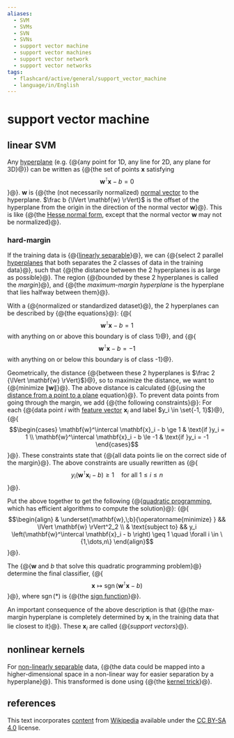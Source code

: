 ```yaml
---
aliases:
  - SVM
  - SVMs
  - SVN
  - SVNs
  - support vector machine
  - support vector machines
  - support vector network
  - support vector networks
tags:
  - flashcard/active/general/support_vector_machine
  - language/in/English
---
```


# support vector machine

## linear SVM

Any [hyperplane](hyperplane.md) (e.g. {@{any point for 1D, any line for 2D, any plane for 3D}@}) can be written as {@{the set of points $\mathbf{x}$ satisfying $$\mathbf{w}^\intercal \mathbf{x} - b = 0$$}@}. $\mathbf{w}$ is {@{the (not necessarily normalized) [normal vector](normal%20(geometry).md) to the hyperplane. $\frac b {\lVert \mathbf{w} \rVert}$ is the offset of the hyperplane from the origin in the direction of the normal vector $\mathbf{w}$}@}. This is like {@{the [Hesse normal form](Hesse%20normal%20form.md), except that the normal vector $\mathbf{w}$ may not be normalized}@}. <!--SR:!2025-12-11,406,310!2025-03-07,196,310!2025-06-20,240,270!2025-02-04,153,270-->

### hard-margin

If the training data is {@{[linearly separable](linear%20separability.md)}@}, we can {@{select 2 parallel [hyperplanes](hyperplane.md) that both separates the 2 classes of data in the training data}@}, such that {@{the distance between the 2 hyperplanes is as large as possible}@}. The region {@{bounded by these 2 hyperplanes is called the _margin_}@}, and {@{the _maximum-margin hyperplane_ is the hyperplane that lies halfway between them}@}. <!--SR:!2025-07-14,303,330!2025-01-29,139,250!2025-01-09,159,310!2025-03-15,194,310!2025-04-29,229,290-->

With a {@{normalized or standardized dataset}@}, the 2 hyperplanes can be described by {@{the equations}@}: {@{$$\mathbf{w}^\intercal \mathbf{x} - b = 1$$ with anything on or above this boundary is of class 1}@}, and {@{$$\mathbf{w}^\intercal \mathbf{x} - b = -1$$ with anything on or below this boundary is of class -1}@}. <!--SR:!2025-02-12,125,310!2025-05-20,259,330!2025-03-27,217,330!2025-05-13,255,330-->

Geometrically, the distance {@{between these 2 hyperplanes is $\frac 2 {\lVert \mathbf{w} \rVert}$}@}, so to maximize the distance, we want to {@{minimize $\lVert \mathbf{w} \rVert$}@}. The above distance is calculated {@{using the [distance from a point to a plane](distance%20from%20a%20point%20to%20a%20plane.md) equation}@}. To prevent data points from going through the margin, we add {@{the following constraints}@}: For each {@{data point $i$ with [feature vector](feature%20vector.md) $\mathbf{x}_i$ and label $y_i \in \set{-1, 1}$}@}, {@{$$\begin{cases} \mathbf{w}^\intercal \mathbf{x}_i - b \ge 1 & \text{if }y_i = 1 \\ \mathbf{w}^\intercal \mathbf{x}_i - b \le -1 & \text{if }y_i = -1 \end{cases}$$}@}. These constraints state that {@{all data points lie on the correct side of the margin}@}. The above constraints are usually rewritten as {@{$$y_i \left(\mathbf{w}^\intercal \mathbf{x}_i - b \right) \ge 1 \quad \text{for all }1 \le i \le n$$}@}. <!--SR:!2025-02-01,173,310!2024-12-19,136,310!2026-03-13,477,310!2025-03-17,209,330!2024-12-20,126,290!2025-03-15,207,310!2025-05-31,269,330!2025-03-07,191,290-->

Put the above together to get the following {@{[quadratic programming](quadratic%20programming.md), which has efficient algorithms to compute the solution}@}: {@{$$\begin{align} & \underset{\mathbf{w},\;b}{\operatorname{minimize} } && \lVert \mathbf{w} \rVert^2_2 \\ & \text{subject to} && y_i \left(\mathbf{w}^\intercal \mathbf{x}_i - b \right) \geq 1 \quad \forall i \in \{1,\dots,n\} \end{align}$$}@}. <!--SR:!2025-04-21,202,270!2025-03-18,189,270-->

The {@{$\mathbf{w}$ and $b$ that solve this quadratic programming problem}@} determine the final classifier, {@{$$\mathbf{x} \mapsto \operatorname{sgn}\left(\mathbf{w}^\intercal \mathbf{x} - b \right)$$}@}, where $\operatorname{sgn}(*)$ is {@{the [sign function](sign%20function.md)}@}. <!--SR:!2025-01-01,151,310!2025-03-08,201,310!2025-07-15,303,330-->

An important consequence of the above description is that {@{the max-margin hyperplane is completely determined by $\mathbf{x}_i$ in the training data that lie closest to it}@}. These $\mathbf{x}_i$ are called {@{_support vectors_}@}. <!--SR:!2025-06-01,269,330!2025-02-13,170,310-->

## nonlinear kernels

For [non-linearly separable](linear%20separability.md) data, {@{the data could be mapped into a higher-dimensional space in a non-linear way for easier separation by a hyperplane}@}. This transformed is done using {@{the [kernel trick](kernel%20method.md#mathematics%20the%20kernel%20trick)}@}. <!--SR:!2026-02-02,445,310!2025-04-15,231,330-->

## references

This text incorporates [content](https://en.wikipedia.org/wiki/support_vector_machine) from [Wikipedia](Wikipedia.md) available under the [CC BY-SA 4.0](https://creativecommons.org/licenses/by-sa/4.0/) license.
